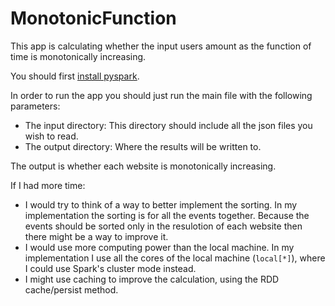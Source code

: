 # MonotonicFunction
This app is calculating whether the input users amount as the function of time is monotonically increasing.

You should first [<ins>install pyspark</ins>](https://medium.com/tinghaochen/how-to-install-pyspark-locally-94501eefe421).

In order to run the app you should just run the main file with the following parameters:
- The input directory:
    This directory should include all the json files you wish to read.
- The output directory:
    Where the results will be written to.
    
The output is whether each website is monotonically increasing.

If I had more time:
- I would try to think of a way to better implement the sorting. In my implementation the sorting is for all the events together. Because the events should be sorted only in the resulotion of each website then there might be a way to improve it.
- I would use more computing power than the local machine. In my implementation I use all the cores of the local machine (`local[*]`), where I could use Spark's cluster mode instead. 
- I might use caching to improve the calculation, using the RDD cache/persist method.

